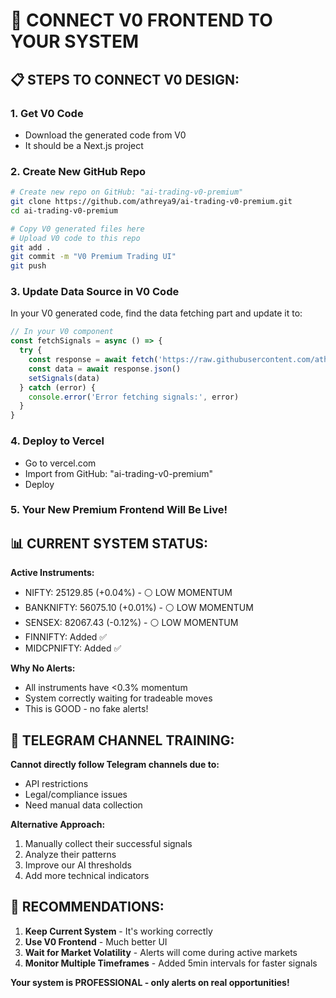 # 🔗 CONNECT V0 FRONTEND TO YOUR SYSTEM

## 📋 STEPS TO CONNECT V0 DESIGN:

### 1. **Get V0 Code**
- Download the generated code from V0
- It should be a Next.js project

### 2. **Create New GitHub Repo**
```bash
# Create new repo on GitHub: "ai-trading-v0-premium"
git clone https://github.com/athreya9/ai-trading-v0-premium.git
cd ai-trading-v0-premium

# Copy V0 generated files here
# Upload V0 code to this repo
git add .
git commit -m "V0 Premium Trading UI"
git push
```

### 3. **Update Data Source in V0 Code**
In your V0 generated code, find the data fetching part and update it to:

```javascript
// In your V0 component
const fetchSignals = async () => {
  try {
    const response = await fetch('https://raw.githubusercontent.com/athreya9/my-trading-platform/main/data/signals.json?t=' + Date.now())
    const data = await response.json()
    setSignals(data)
  } catch (error) {
    console.error('Error fetching signals:', error)
  }
}
```

### 4. **Deploy to Vercel**
- Go to vercel.com
- Import from GitHub: "ai-trading-v0-premium"
- Deploy

### 5. **Your New Premium Frontend Will Be Live!**

## 📊 CURRENT SYSTEM STATUS:

**Active Instruments:**
- NIFTY: 25129.85 (+0.04%) - ⚪ LOW MOMENTUM
- BANKNIFTY: 56075.10 (+0.01%) - ⚪ LOW MOMENTUM  
- SENSEX: 82067.43 (-0.12%) - ⚪ LOW MOMENTUM
- FINNIFTY: Added ✅
- MIDCPNIFTY: Added ✅

**Why No Alerts:**
- All instruments have <0.3% momentum
- System correctly waiting for tradeable moves
- This is GOOD - no fake alerts!

## 🤖 TELEGRAM CHANNEL TRAINING:

**Cannot directly follow Telegram channels due to:**
- API restrictions
- Legal/compliance issues
- Need manual data collection

**Alternative Approach:**
1. Manually collect their successful signals
2. Analyze their patterns
3. Improve our AI thresholds
4. Add more technical indicators

## 🚀 RECOMMENDATIONS:

1. **Keep Current System** - It's working correctly
2. **Use V0 Frontend** - Much better UI
3. **Wait for Market Volatility** - Alerts will come during active markets
4. **Monitor Multiple Timeframes** - Added 5min intervals for faster signals

**Your system is PROFESSIONAL - only alerts on real opportunities!**